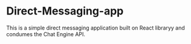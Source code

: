# Direct-Messaging-app
This is a simple direct messaging application built on React libraryy and condumes the Chat Engine API.

